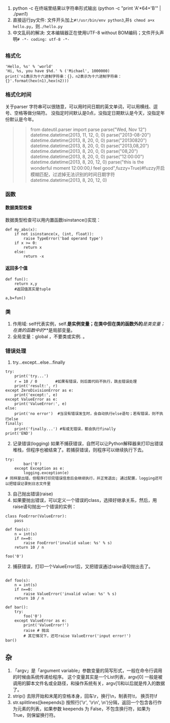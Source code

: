 <head><meta charset="UTF-8"></head>

##
1. python -c 在终端里结果以字符串形式输出 (python -c "print 'A'*64+'B'" | ./pwn1)
2. 直接运行py文件: 文件开头加上`#!/usr/bin/env python3`,并`$ chmod a+x hello.py`，则`./hello.py`
3. 中文乱码的解决: 文本编辑器正在使用UTF-8 without BOM编码；文件开头声明`# -*- coding: utf-8 -*-`

##
### 格式化
```
'Hello, %s' % 'world'
'Hi, %s, you have $%d.' % ('Michael', 1000000)
print('n1表示为十六进制字符串：{}，n2表示为十六进制字符串：{}'.format(hex(n1),hex(n2)))
```
### 格式化时间
关于parser
字符串可以很随意，可以用时间日期的英文单词，可以用横线、逗号、空格等做分隔符。
没指定时间默认是0点，没指定日期默认是今天，没指定年份默认是今年。
>>from dateutil.parser import parse
>>parse("Wed, Nov 12")
datetime.datetime(2013, 11, 12, 0, 0)
>>parse("2013-08-20")
datetime.datetime(2013, 8, 20, 0, 0)
>>parse("20130820")
datetime.datetime(2013, 8, 20, 0, 0)
>>parse("2013,08,20")
datetime.datetime(2013, 8, 20, 0, 0)
>>parse("08,20")
datetime.datetime(2013, 8, 20, 0, 0)
>>parse("12:00:00")
datetime.datetime(2013, 8, 20, 12, 0)
>>parse("this is the wonderful moment 12:00:00,I feel good",fuzzy=True)#fuzzy开启模糊匹配，过滤掉无法识别的时间日期字符
datetime.datetime(2013, 8, 20, 12, 0)
### 函数
#### 数据类型检查
数据类型检查可以用内置函数isinstance()实现：
```
def my_abs(x):
    if not isinstance(x, (int, float)):
        raise TypeError('bad operand type')
    if x >= 0:
        return x
    else:
        return -x
```
#### 返回多个值
```
def fun():
    return x,y
    #返回值其实是tuple

a,b=fun()
```
### 类
1. 作用域: self代表实例，self.**是实例变量；在类中但在类的函数外的***是类变量；在类的函数中的***是局部变量。
2. 全局变量：global ，不要类或实例. 。

### 错误处理
1. try...except...else...finally
```
try:
    print('try...')
    r = 10 / 0        #如果有错误，则后面代码不执行，跳去错误处理
    print('result:', r)
except ZeroDivisionError as e:
    print('except:', e)
except ValueError as e:
    print('ValueError:', e)
else:
    print('no error')  #当没有错误发生时，会自动执行else语句；若有错误，则不执行else
finally:
    print('finally...') #有或无错误，都会执行finally
print('END')
```
2. 记录错误(logging)
如果不捕获错误，自然可以让Python解释器来打印出错误堆栈，但程序也被结束了。若捕获错误，则程序可以继续执行下去。
```
try:
        bar('0')
    except Exception as e:
        logging.exception(e)
# 同样是出错，但程序打印完错误信息后会继续执行，并正常退出; 通过配置，logging还可以把错误记录到日志文件里
```
3. 自己抛出错误(raise)
1. 如果要抛出错误，可以定义一个错误的class，选择好继承关系，然后，用raise语句抛出一个错误的实例：
```
class FooError(ValueError):
    pass

def foo(s):
    n = int(s)
    if n==0:
        raise FooError('invalid value: %s' % s)
    return 10 / n

foo('0')
```
2. 捕获错误，打印一个ValueError!后，又把错误通过raise语句抛出去了。
```

def foo(s):
    n = int(s)
    if n==0:
        raise ValueError('invalid value: %s' % s)
    return 10 / n

def bar():
    try:
        foo('0')
    except ValueError as e:
        print('ValueError!')
        raise # 抛出
        # 其它情况下，还可raise ValueError('input error!')
bar()
```



## 杂
1. 「argv」是「argument variable」参数变量的简写形式，一般在命令行调用的时候由系统传递给程序。
这个变量其实是一个List列表，argv[0] 一般是被调用的脚本文件名或全路径，和操作系统有关，argv[1]和以后就是传入的数据了。
2. strip() 去除开始和末尾的空格本身，回车\r，换行\n，制表符\t， 换页符\f
3. str.splitlines([keepends]) 按照行('\r', '\r\n', \n')分隔，返回一个包含各行作为元素的列表，如果参数 keepends 为 False，不包含换行符，如果为 True，则保留换行符。




